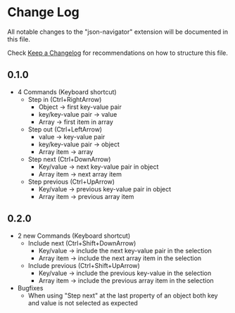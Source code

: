 # Change Log

All notable changes to the "json-navigator" extension will be documented in this file.

Check [Keep a Changelog](http://keepachangelog.com/) for recommendations on how to structure this file.

## 0.1.0

- 4 Commands (Keyboard shortcut)
    - Step in (Ctrl+RightArrow)
        - Object -> first key-value pair
        - key/key-value pair -> value
        - Array -> first item in array
    - Step out (Ctrl+LeftArrow)
        - value -> key-value pair
        - key/key-value pair -> object
        - Array item -> array
    - Step next (Ctrl+DownArrow)
        - Key/value -> next key-value pair in object
        - Array item -> next array item
    - Step previous (Ctrl+UpArrow)
        - Key/value -> previous key-value pair in object
        - Array item -> previous array item

## 0.2.0

- 2 new Commands (Keyboard shortcut)
    - Include next (Ctrl+Shift+DownArrow)
        - Key/value -> include the next key-value pair in the selection
        - Array item -> include the next array item in the selection
    - Include previous (Ctrl+Shift+UpArrow)
        - Key/value -> include the previous key-value in the selection
        - Array item -> include the previous array item in the selection
- Bugfixes
    - When using "Step next" at the last property of an object both key and value is not selected as expected